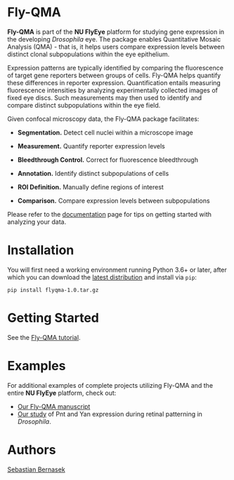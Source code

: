 Fly-QMA
=======

**Fly-QMA** is part of the **NU FlyEye** platform for studying gene expression in the developing *Drosophila* eye. The package enables Quantitative Mosaic Analysis (QMA) - that is, it helps users compare expression levels between distinct clonal subpopulations within the eye epithelium.

Expression patterns are typically identified by comparing the fluorescence of target gene reporters between groups of cells. Fly-QMA helps quantify these differences in reporter expression. Quantification entails measuring fluorescence intensities by analyzing experimentally collected images of fixed eye discs. Such measurements may then used to identify and compare distinct subpopulations within the eye field.

Given confocal microscopy data, the Fly-QMA package facilitates:

  - **Segmentation.** Detect cell nuclei within a microscope image

  - **Measurement.** Quantify reporter expression levels

  - **Bleedthrough Control.** Correct for fluorescence bleedthrough

  - **Annotation.** Identify distinct subpopulations of cells

  - **ROI Definition.** Manually define regions of interest

  - **Comparison.** Compare expression levels between subpopulations

Please refer to the [documentation](https://sebastianbernasek.github.io/flyqma/index.html#) page for tips on getting started with analyzing your data.


Installation
============

You will first need a working environment running Python 3.6+ or later, after which you can download the [latest distribution](https://github.com/sebastianbernasek/clones/archive/v0.1-beta.tar.gz) and install via ``pip``:

    pip install flyqma-1.0.tar.gz


Getting Started
===============

See the [Fly-QMA tutorial](https://github.com/sebastianbernasek/flyqma/blob/master/tutorial.ipynb).


Examples
========

For additional examples of complete projects utilizing Fly-QMA and the entire **NU FlyEye** platform, check out:

 - [Our Fly-QMA manuscript](https://github.com/sebastianbernasek/flyqma_ms)
 - [Our study](https://github.com/sebastianbernasek/pnt_yan_ratio) of Pnt and Yan expression during retinal patterning in *Drosophila*.


Authors
=======

[Sebastian Bernasek](https://github.com/sebastianbernasek)
